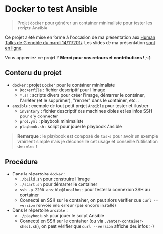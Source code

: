 # Docker to test Ansible

> Projet `docker` pour générer un container minimaliste pour tester les scripts Ansible

Ce projet a été mise en forme à l'occasion de ma présentation aux [Human
Talks de Grenoble du mardi 14/11/2017](https://humantalks.com/cities/grenoble/events/357).
Les slides de ma présentation [sont en ligne](https://docs.google.com/presentation/d/1ZI2K4ZuiG_v6EfEojOr2D6tO9hjgY9Grwr_gNzqFZms/edit?usp=sharing).

Vous appréciez ce projet ? **Merci pour vos retours et contributions ! ;-)**

## Contenu du projet

* `docker` : projet `Docker` pour le container minimaliste
    * `Dockerfile` : fichier descriptif pour l'image
    * `*.sh` : scripts divers pour créer l'image, démarrer le container, l'arrêter (et le supprimer), "rentrer" dans le container, etc...
* `ansible` : exemple de tout petit projet `Ansible` pour tester et illustrer
    * `inventory` : fichier descriptif des machines cibles et les infos SSH pour s'y connecter
    * `prod.yml` : playbook minimaliste
    * `playbook.sh` : script pour jouer le playbook Ansible

> **Remarque** : le playbook est composé de `tasks` pour avoir un exemple vraiment simple
mais je déconseille cet usage et conseille l'utilisation de `roles` ! 

## Procédure

* Dans le répertoire `docker` : 
    * `./build.sh` pour construire l'image
    * `./start.sh` pour démarrer le container
    * `ssh -p 2200 ansible@localhost` pour tester la connexion SSH au container
    * Connecté en SSH sur le container, on peut alors vérifier que `curl --version` renvoie une erreur (pas encore installé)
* Dans le répertoire `ansible` :
    * `./playbook.sh` pour jouer le script Ansible
    * Connecté en SSH sur le container (ou via `./enter-container-shell.sh`), on peut vérifier que `curl --version` affiche des infos :-)
